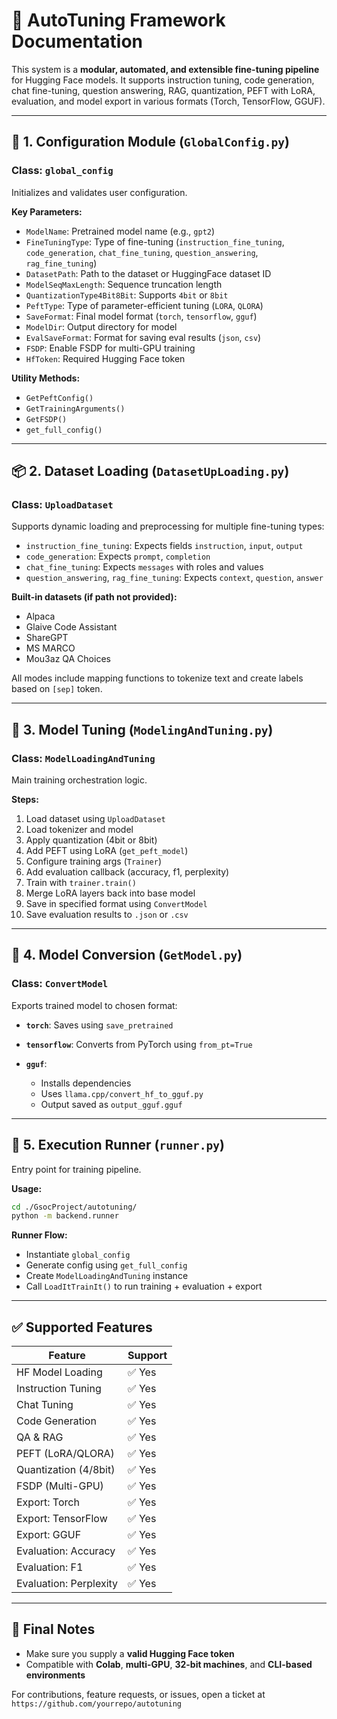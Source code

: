 # 🚀 AutoTuning Framework Documentation

This system is a **modular, automated, and extensible fine-tuning pipeline** for Hugging Face models. It supports instruction tuning, code generation, chat fine-tuning, question answering, RAG, quantization, PEFT with LoRA, evaluation, and model export in various formats (Torch, TensorFlow, GGUF).

---

## 🔧 1. Configuration Module (`GlobalConfig.py`)

### Class: `global_config`

Initializes and validates user configuration.

**Key Parameters:**

* `ModelName`: Pretrained model name (e.g., `gpt2`)
* `FineTuningType`: Type of fine-tuning (`instruction_fine_tuning`, `code_generation`, `chat_fine_tuning`, `question_answering`, `rag_fine_tuning`)
* `DatasetPath`: Path to the dataset or HuggingFace dataset ID
* `ModelSeqMaxLength`: Sequence truncation length
* `QuantizationType4Bit8Bit`: Supports `4bit` or `8bit`
* `PeftType`: Type of parameter-efficient tuning (`LORA`, `QLORA`)
* `SaveFormat`: Final model format (`torch`, `tensorflow`, `gguf`)
* `ModelDir`: Output directory for model
* `EvalSaveFormat`: Format for saving eval results (`json`, `csv`)
* `FSDP`: Enable FSDP for multi-GPU training
* `HfToken`: Required Hugging Face token

**Utility Methods:**

* `GetPeftConfig()`
* `GetTrainingArguments()`
* `GetFSDP()`
* `get_full_config()`

---

## 📦 2. Dataset Loading (`DatasetUpLoading.py`)

### Class: `UploadDataset`

Supports dynamic loading and preprocessing for multiple fine-tuning types:

* `instruction_fine_tuning`: Expects fields `instruction`, `input`, `output`
* `code_generation`: Expects `prompt`, `completion`
* `chat_fine_tuning`: Expects `messages` with roles and values
* `question_answering`, `rag_fine_tuning`: Expects `context`, `question`, `answer`

**Built-in datasets (if path not provided):**

* Alpaca
* Glaive Code Assistant
* ShareGPT
* MS MARCO
* Mou3az QA Choices

All modes include mapping functions to tokenize text and create labels based on `[sep]` token.

---

## 🧠 3. Model Tuning (`ModelingAndTuning.py`)

### Class: `ModelLoadingAndTuning`

Main training orchestration logic.

**Steps:**

1. Load dataset using `UploadDataset`
2. Load tokenizer and model
3. Apply quantization (4bit or 8bit)
4. Add PEFT using LoRA (`get_peft_model`)
5. Configure training args (`Trainer`)
6. Add evaluation callback (accuracy, f1, perplexity)
7. Train with `trainer.train()`
8. Merge LoRA layers back into base model
9. Save in specified format using `ConvertModel`
10. Save evaluation results to `.json` or `.csv`

---

## 💾 4. Model Conversion (`GetModel.py`)

### Class: `ConvertModel`

Exports trained model to chosen format:

* **`torch`**: Saves using `save_pretrained`
* **`tensorflow`**: Converts from PyTorch using `from_pt=True`
* **`gguf`**:

  * Installs dependencies
  * Uses `llama.cpp/convert_hf_to_gguf.py`
  * Output saved as `output_gguf.gguf`

---

## 🧪 5. Execution Runner (`runner.py`)

Entry point for training pipeline.

**Usage:**

```bash
cd ./GsocProject/autotuning/
python -m backend.runner
```

**Runner Flow:**

* Instantiate `global_config`
* Generate config using `get_full_config`
* Create `ModelLoadingAndTuning` instance
* Call `LoadItTrainIt()` to run training + evaluation + export

---

## ✅ Supported Features

| Feature                | Support |
| ---------------------- | ------- |
| HF Model Loading       | ✅ Yes   |
| Instruction Tuning     | ✅ Yes   |
| Chat Tuning            | ✅ Yes   |
| Code Generation        | ✅ Yes   |
| QA & RAG               | ✅ Yes   |
| PEFT (LoRA/QLORA)      | ✅ Yes   |
| Quantization (4/8bit)  | ✅ Yes   |
| FSDP (Multi-GPU)       | ✅ Yes   |
| Export: Torch          | ✅ Yes   |
| Export: TensorFlow     | ✅ Yes   |
| Export: GGUF           | ✅ Yes   |
| Evaluation: Accuracy   | ✅ Yes   |
| Evaluation: F1         | ✅ Yes   |
| Evaluation: Perplexity | ✅ Yes   |

---

## 📌 Final Notes

* Make sure you supply a **valid Hugging Face token**
* Compatible with **Colab**, **multi-GPU**, **32-bit machines**, and **CLI-based environments**
  
For contributions, feature requests, or issues, open a ticket at `https://github.com/yourrepo/autotuning`
